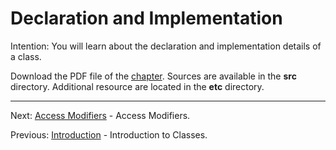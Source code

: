 # Declaration and Implementation

Intention: You will learn about the declaration and implementation details of a class.

Download the PDF file of the [chapter](chapter_2.pdf). Sources are available in the <b>src</b> directory. 
Additional resource are located in the <b>etc</b> directory.

<hr>

Next: [Access Modifiers](chapter_3.md "Access Modifiers") - Access Modifiers.

Previous: [Introduction](chapter_1.md "Introduction to Classes") - Introduction to Classes.